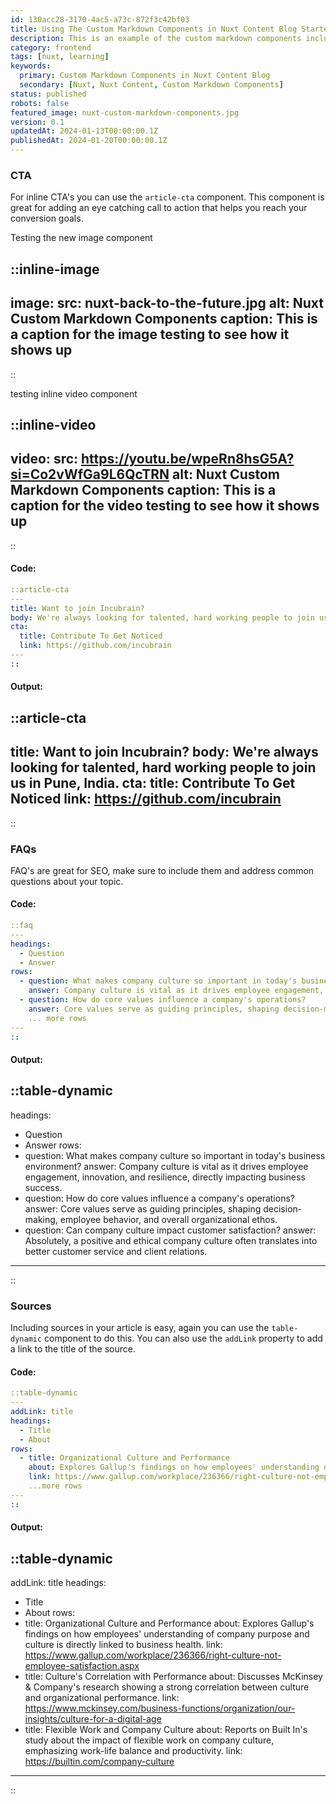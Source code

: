 ```yaml
---
id: 130acc28-3170-4ac5-a73c-872f3c42bf03
title: Using The Custom Markdown Components in Nuxt Content Blog Starter
description: This is an example of the custom markdown components included in the nuxt content blog starter. I will routinely add new components and update this article, so keep your eyes peeled!
category: frontend
tags: [nuxt, learning]  
keywords: 
  primary: Custom Markdown Components in Nuxt Content Blog
  secondary: [Nuxt, Nuxt Content, Custom Markdown Components]
status: published
robots: false
featured_image: nuxt-custom-markdown-components.jpg
version: 0.1
updatedAt: 2024-01-13T00:00:00.1Z
publishedAt: 2024-01-20T00:00:00.1Z
---
```


### CTA

For inline CTA's you can use the `article-cta` component. This component is great for adding an eye catching call to action that helps you reach your conversion goals. 


Testing the new image component

::inline-image
---
image: 
  src: nuxt-back-to-the-future.jpg
  alt: Nuxt Custom Markdown Components
  caption: This is a caption for the image testing to see how it shows up
---
::


testing inline video component

::inline-video
---
video: 
  src: https://youtu.be/wpeRn8hsG5A?si=Co2vWfGa9L6QcTRN
  alt: Nuxt Custom Markdown Components
  caption: This is a caption for the video testing to see how it shows up
---
::

#### Code:

```yaml
::article-cta
---
title: Want to join Incubrain?
body: We're always looking for talented, hard working people to join us in Pune, India.
cta: 
  title: Contribute To Get Noticed
  link: https://github.com/incubrain
---
::
```

#### Output:

::article-cta
---
title: Want to join Incubrain?
body: We're always looking for talented, hard working people to join us in Pune, India.
cta: 
  title: Contribute To Get Noticed
  link: https://github.com/incubrain
---
::



### **FAQs**

FAQ's are great for SEO, make sure to include them and address common questions about your topic.

#### Code:

```yaml
::faq
---
headings: 
  - Question
  - Answer
rows:
  - question: What makes company culture so important in today's business environment?
    answer: Company culture is vital as it drives employee engagement, innovation, and resilience, directly impacting business success.
  - question: How do core values influence a company's operations?
    answer: Core values serve as guiding principles, shaping decision-making, employee behavior, and overall organizational ethos.
    ... more rows
---
::
```

#### Output:

::table-dynamic
---
headings: 
  - Question
  - Answer
rows:
  - question: What makes company culture so important in today's business environment?
    answer: Company culture is vital as it drives employee engagement, innovation, and resilience, directly impacting business success.
  - question: How do core values influence a company's operations?
    answer: Core values serve as guiding principles, shaping decision-making, employee behavior, and overall organizational ethos.
  - question: Can company culture impact customer satisfaction?
    answer: Absolutely, a positive and ethical company culture often translates into better customer service and client relations.
---
::


### **Sources**

Including sources in your article is easy, again you can use the `table-dynamic` component to do this. 
You can also use the `addLink` property to add a link to the title of the source.

#### Code:

```yaml
::table-dynamic
---
addLink: title
headings: 
  - Title
  - About
rows:
  - title: Organizational Culture and Performance
    about: Explores Gallup's findings on how employees' understanding of company purpose and culture is directly linked to business health.
    link: https://www.gallup.com/workplace/236366/right-culture-not-employee-satisfaction.aspx
    ...more rows
---
::
```

#### Output:
::table-dynamic
---
addLink: title
headings: 
  - Title
  - About
rows:
  - title: Organizational Culture and Performance
    about: Explores Gallup's findings on how employees' understanding of company purpose and culture is directly linked to business health.
    link: https://www.gallup.com/workplace/236366/right-culture-not-employee-satisfaction.aspx
  - title: Culture's Correlation with Performance
    about: Discusses McKinsey & Company's research showing a strong correlation between culture and organizational performance.
    link: https://www.mckinsey.com/business-functions/organization/our-insights/culture-for-a-digital-age
  - title: Flexible Work and Company Culture
    about: Reports on Built In's study about the impact of flexible work on company culture, emphasizing work-life balance and productivity.
    link: https://builtin.com/company-culture
---
::


